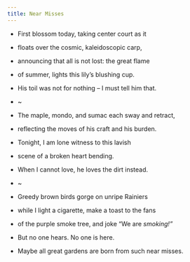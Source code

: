 ```yaml
---
title: Near Misses
---
```


- First blossom today, taking center court as it 
- floats over the cosmic, kaleidoscopic carp, 

- announcing that all is not lost: the great flame 

- of summer, lights this lily’s blushing cup. 

- His toil was not for nothing – I must tell him that. 

- ~
- The maple, mondo, and sumac each sway and retract,  
- reflecting the moves of his craft and his burden. 

- Tonight, I am lone witness to this lavish 

- scene of a broken heart bending. 

- When I cannot love, he loves the dirt instead. 

- ~
- Greedy brown birds gorge on unripe Rainiers 
- while I light a cigarette, make a toast to the fans 

- of the purple smoke tree, and joke “We are *smoking!”* 

- But no one hears. No one is here. 

- Maybe all great gardens are born from such near misses. 